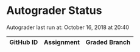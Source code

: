 # Autograder Status
Autograder last run at: October 16, 2018 at 20:40

| GitHub ID | Assignment | Graded Branch |
|-----------|------------|---------------|
